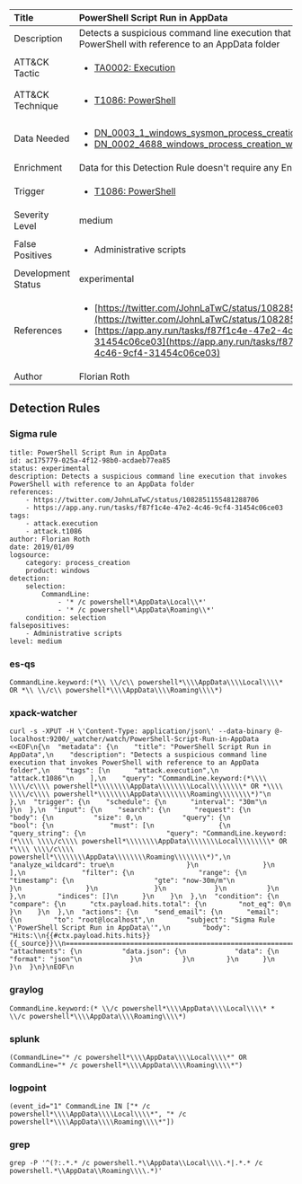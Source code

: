 | Title                | PowerShell Script Run in AppData                                                                                                                                                 |
|:---------------------|:------------------------------------------------------------------------------------------------------------------------------------------------------------|
| Description          | Detects a suspicious command line execution that invokes PowerShell with reference to an AppData folder                                                                                                                                           |
| ATT&amp;CK Tactic    |  <ul><li>[TA0002: Execution](https://attack.mitre.org/tactics/TA0002)</li></ul>  |
| ATT&amp;CK Technique | <ul><li>[T1086: PowerShell](https://attack.mitre.org/techniques/T1086)</li></ul>  |
| Data Needed          | <ul><li>[DN_0003_1_windows_sysmon_process_creation](../Data_Needed/DN_0003_1_windows_sysmon_process_creation.md)</li><li>[DN_0002_4688_windows_process_creation_with_commandline](../Data_Needed/DN_0002_4688_windows_process_creation_with_commandline.md)</li></ul>  |
| Enrichment           |  Data for this Detection Rule doesn't require any Enrichments.  |
| Trigger              | <ul><li>[T1086: PowerShell](../Triggers/T1086.md)</li></ul>  |
| Severity Level       | medium |
| False Positives      | <ul><li>Administrative scripts</li></ul>  |
| Development Status   | experimental |
| References           | <ul><li>[https://twitter.com/JohnLaTwC/status/1082851155481288706](https://twitter.com/JohnLaTwC/status/1082851155481288706)</li><li>[https://app.any.run/tasks/f87f1c4e-47e2-4c46-9cf4-31454c06ce03](https://app.any.run/tasks/f87f1c4e-47e2-4c46-9cf4-31454c06ce03)</li></ul>  |
| Author               | Florian Roth |


## Detection Rules

### Sigma rule

```
title: PowerShell Script Run in AppData
id: ac175779-025a-4f12-98b0-acdaeb77ea85
status: experimental
description: Detects a suspicious command line execution that invokes PowerShell with reference to an AppData folder
references:
    - https://twitter.com/JohnLaTwC/status/1082851155481288706
    - https://app.any.run/tasks/f87f1c4e-47e2-4c46-9cf4-31454c06ce03
tags:
    - attack.execution
    - attack.t1086
author: Florian Roth
date: 2019/01/09
logsource:
    category: process_creation
    product: windows
detection:
    selection:
        CommandLine:
            - '* /c powershell*\AppData\Local\\*'
            - '* /c powershell*\AppData\Roaming\\*'
    condition: selection
falsepositives:
    - Administrative scripts
level: medium

```





### es-qs
    
```
CommandLine.keyword:(*\\ \\/c\\ powershell*\\\\AppData\\\\Local\\\\* OR *\\ \\/c\\ powershell*\\\\AppData\\\\Roaming\\\\*)
```


### xpack-watcher
    
```
curl -s -XPUT -H \'Content-Type: application/json\' --data-binary @- localhost:9200/_watcher/watch/PowerShell-Script-Run-in-AppData <<EOF\n{\n  "metadata": {\n    "title": "PowerShell Script Run in AppData",\n    "description": "Detects a suspicious command line execution that invokes PowerShell with reference to an AppData folder",\n    "tags": [\n      "attack.execution",\n      "attack.t1086"\n    ],\n    "query": "CommandLine.keyword:(*\\\\ \\\\/c\\\\ powershell*\\\\\\\\AppData\\\\\\\\Local\\\\\\\\* OR *\\\\ \\\\/c\\\\ powershell*\\\\\\\\AppData\\\\\\\\Roaming\\\\\\\\*)"\n  },\n  "trigger": {\n    "schedule": {\n      "interval": "30m"\n    }\n  },\n  "input": {\n    "search": {\n      "request": {\n        "body": {\n          "size": 0,\n          "query": {\n            "bool": {\n              "must": [\n                {\n                  "query_string": {\n                    "query": "CommandLine.keyword:(*\\\\ \\\\/c\\\\ powershell*\\\\\\\\AppData\\\\\\\\Local\\\\\\\\* OR *\\\\ \\\\/c\\\\ powershell*\\\\\\\\AppData\\\\\\\\Roaming\\\\\\\\*)",\n                    "analyze_wildcard": true\n                  }\n                }\n              ],\n              "filter": {\n                "range": {\n                  "timestamp": {\n                    "gte": "now-30m/m"\n                  }\n                }\n              }\n            }\n          }\n        },\n        "indices": []\n      }\n    }\n  },\n  "condition": {\n    "compare": {\n      "ctx.payload.hits.total": {\n        "not_eq": 0\n      }\n    }\n  },\n  "actions": {\n    "send_email": {\n      "email": {\n        "to": "root@localhost",\n        "subject": "Sigma Rule \'PowerShell Script Run in AppData\'",\n        "body": "Hits:\\n{{#ctx.payload.hits.hits}}{{_source}}\\n================================================================================\\n{{/ctx.payload.hits.hits}}",\n        "attachments": {\n          "data.json": {\n            "data": {\n              "format": "json"\n            }\n          }\n        }\n      }\n    }\n  }\n}\nEOF\n
```


### graylog
    
```
CommandLine.keyword:(* \\/c powershell*\\\\AppData\\\\Local\\\\* * \\/c powershell*\\\\AppData\\\\Roaming\\\\*)
```


### splunk
    
```
(CommandLine="* /c powershell*\\\\AppData\\\\Local\\\\*" OR CommandLine="* /c powershell*\\\\AppData\\\\Roaming\\\\*")
```


### logpoint
    
```
(event_id="1" CommandLine IN ["* /c powershell*\\\\AppData\\\\Local\\\\*", "* /c powershell*\\\\AppData\\\\Roaming\\\\*"])
```


### grep
    
```
grep -P '^(?:.*.* /c powershell.*\\AppData\\Local\\\\.*|.*.* /c powershell.*\\AppData\\Roaming\\\\.*)'
```



